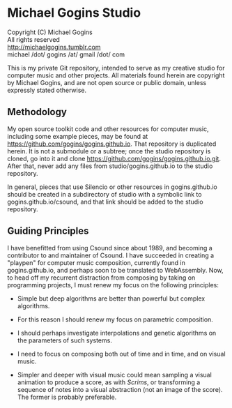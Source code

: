 # Michael Gogins Studio

Copyright (C) Michael Gogins<br>
All rights reserved<br>
http://michaelgogins.tumblr.com<br>
michael /dot/ gogins /at/ gmail /dot/ com

This is my private Git repository, intended to serve as my creative studio for computer music and other projects. All materials found herein are copyright by Michael Gogins, and are not open source or public domain, unless expressly stated otherwise.

## Methodology

My open source toolkit code and other resources for computer music, including some example pieces, may be found at https://github.com/gogins/gogins.github.io. That repository is duplicated herein. It is not a submodule or a subtree; once the studio repository is cloned, go into it and clone https://github.com/gogins/gogins.github.io.git. After that, never add any files from studio/gogins.github.io to the studio repository.

In general, pieces that use Silencio or other resources in gogins.github.io should be created in a subdirectory of studio with a symbolic link to gogins.github.io/csound, and that link should be added to the studio repository.

## Guiding Principles

I have benefitted from using Csound since about 1989, and becoming a contributor to and maintainer of Csound. I have succeeded in creating a "playpen" for computer music composition, currently found in gogins.github.io, and perhaps soon to be translated to WebAssembly. Now, to head off my recurrent distraction from composing by taking on programming projects, I must renew my focus on the following principles:

* Simple but deep algorithms are better than powerful but complex algorithms.

* For this reason I should renew my focus on parametric composition.

* I should perhaps investigate interpolations and genetic algorithms on the parameters of such systems.

* I need to focus on composing both out of time and in time, and on visual music.

* Simpler and deeper with visual music could mean sampling a visual animation to produce a score, as with _Scrims_, or transforming a sequence of notes into a visual abstraction (not an image of the score). The former is probably preferable.


